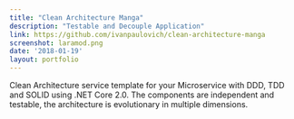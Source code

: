 ```yaml
---
title: "Clean Architecture Manga"
description: "Testable and Decouple Application"
link: https://github.com/ivanpaulovich/clean-architecture-manga
screenshot: laramod.png
date: '2018-01-19'
layout: portfolio
---
```


Clean Architecture service template for your Microservice with DDD, TDD and SOLID using .NET Core 2.0. The components are independent and testable, the architecture is evolutionary in multiple dimensions.